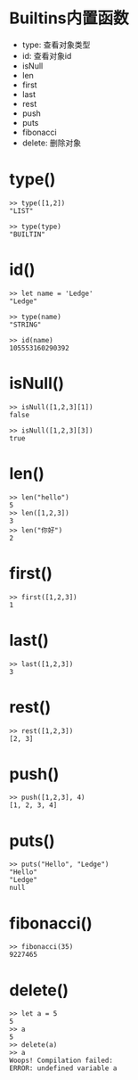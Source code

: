 # Builtins内置函数

- type: 查看对象类型
- id: 查看对象id
- isNull
- len
- first
- last
- rest
- push
- puts
- fibonacci
- delete: 删除对象


# type()

```
>> type([1,2])
"LIST"

>> type(type)
"BUILTIN"
```

# id()

```
>> let name = 'Ledge'
"Ledge"

>> type(name)
"STRING"

>> id(name)
105553160290392
```

# isNull()

```
>> isNull([1,2,3][1])
false

>> isNull([1,2,3][3])
true
```

# len()

```
>> len("hello")
5
>> len([1,2,3])
3
>> len("你好")
2
```

# first()

```
>> first([1,2,3])
1
```

# last()

```
>> last([1,2,3])
3
```

# rest()

```
>> rest([1,2,3])
[2, 3]
```

# push()

```
>> push([1,2,3], 4)
[1, 2, 3, 4]
```

# puts()

```
>> puts("Hello", "Ledge")
"Hello"
"Ledge"
null
```

# fibonacci()

```
>> fibonacci(35)
9227465
```

# delete()

```
>> let a = 5
5
>> a
5
>> delete(a)
>> a
Woops! Compilation failed:
ERROR: undefined variable a
```
